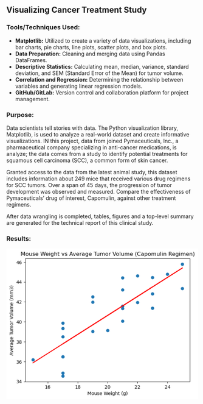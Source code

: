 ## Visualizing Cancer Treatment Study


### __Tools/Techniques Used:__
- __Matplotlib:__ Utilized to create a variety of data visualizations, including bar charts, pie charts, line plots, scatter plots, and box plots.
- __Data Preparation:__ Cleaning and merging data using Pandas DataFrames.
- __Descriptive Statistics:__ Calculating mean, median, variance, standard deviation, and SEM (Standard Error of the Mean) for tumor volume.
- __Correlation and Regression:__ Determining the relationship between variables and generating linear regression models.
- __GitHub/GitLab:__ Version control and collaboration platform for project management.
  
### __Purpose:__
Data scientists tell stories with data. The Python visualization library, Matplotlib, is used to analyze a real-world dataset and create informative visualizations. IN this project, data from joined Pymaceuticals, Inc., a pharmaceutical company specializing in anti-cancer medications, is analyze; the data comes from a study to identify potential treatments for squamous cell carcinoma (SCC), a common form of skin cancer.

Granted access to the data from the latest animal study, this dataset includes information about 249 mice that received various drug regimens for SCC tumors. Over a span of 45 days, the progression of tumor development was observed and measured. Compare the effectiveness of Pymaceuticals’ drug of interest, Capomulin, against other treatment regimens.

After data wrangling is completed, tables, figures and a top-level summary are generated for the technical report of this clinical study.

### __Results:__
![Linear Regression](https://github.com/robert-z-lehr/Visualizing-Cancer-Treatment-Study-Results-with-Matplotlib/blob/main/images/linear-regression-tumor-weight.png)
